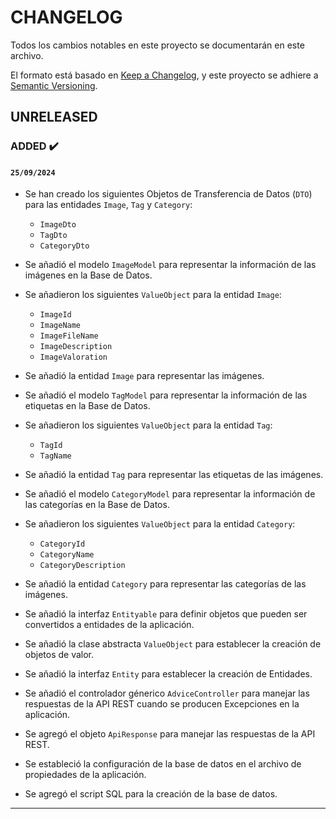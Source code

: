 # CHANGELOG

Todos los cambios notables en este proyecto se documentarán en este archivo.

El formato está basado en [Keep a Changelog](https://keepachangelog.com/en/1.1.0/), y este proyecto se adhiere a [Semantic Versioning](https://semver.org/spec/v2.0.0.html).

<!-- ## [Unreleased] -->
<!-- ### ADDED ✔️-->
<!-- ### FIXED 🐛-->
<!-- ### CHANGED 🛠️-->
<!-- ### REMOVED 🗑️-->
<!-- ### SECURITY 🛡️-->
<!-- ### DEPRECATED 🛑-->

## UNRELEASED

### ADDED ✔️

#### `25/09/2024`

- Se han creado los siguientes Objetos de Transferencia de Datos (`DTO`) para las entidades `Image`, `Tag` y `Category`:
    - `ImageDto`
    - `TagDto`
    - `CategoryDto`


- Se añadió el modelo `ImageModel` para representar la información de las imágenes en la Base de Datos.


- Se añadieron los siguientes `ValueObject` para la entidad `Image`:
    - `ImageId`
    - `ImageName`
    - `ImageFileName`
    - `ImageDescription`
    - `ImageValoration`


- Se añadió la entidad `Image` para representar las imágenes.


- Se añadió el modelo `TagModel` para representar la información de las etiquetas en la Base de Datos.


- Se añadieron los siguientes `ValueObject` para la entidad `Tag`:
    - `TagId`
    - `TagName`


- Se añadió la entidad `Tag` para representar las etiquetas de las imágenes.


- Se añadió el modelo `CategoryModel` para representar la información de las categorías en la Base de Datos.


- Se añadieron los siguientes `ValueObject` para la entidad `Category`:
    - `CategoryId`
    - `CategoryName`
    - `CategoryDescription`


- Se añadió la entidad `Category` para representar las categorías de las imágenes.


- Se añadió la interfaz `Entityable` para definir objetos que pueden ser convertidos a entidades de la aplicación.

 
- Se añadió la clase abstracta `ValueObject` para establecer la creación de objetos de valor.


- Se añadió la interfaz `Entity` para establecer la creación de Entidades.


- Se añadió el controlador génerico `AdviceController` para manejar las respuestas de la API REST cuando se producen
Excepciones en la aplicación.


- Se agregó el objeto `ApiResponse` para manejar las respuestas de la API REST.


- Se estableció la configuración de la base de datos en el archivo de propiedades de la aplicación.


- Se agregó el script SQL para la creación de la base de datos.

---